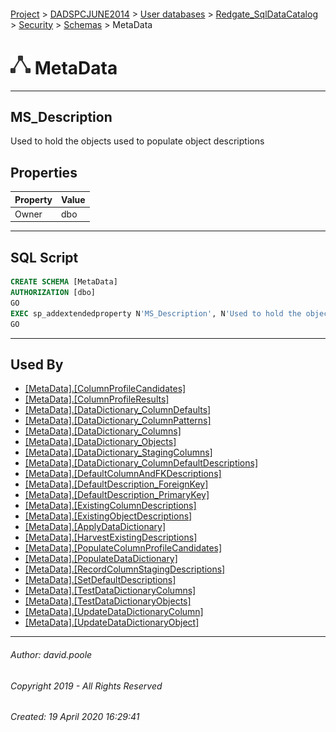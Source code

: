 #### 

[Project](../../../../../index.md) > [DADSPCJUNE2014](../../../../index.md) > [User databases](../../../index.md) > [Redgate_SqlDataCatalog](../../index.md) > [Security](../index.md) > [Schemas](Schemas.md) > MetaData

# ![Schemas](../../../../../Images/Schema32.png) MetaData

---

## <a name="#description"></a>MS_Description

Used to hold the objects used to populate object descriptions

## <a name="#properties"></a>Properties

| Property | Value |
|---|---|
| Owner | dbo |


---

## <a name="#sqlscript"></a>SQL Script

```sql
CREATE SCHEMA [MetaData]
AUTHORIZATION [dbo]
GO
EXEC sp_addextendedproperty N'MS_Description', N'Used to hold the objects used to populate object descriptions', 'SCHEMA', N'MetaData', NULL, NULL, NULL, NULL
GO

```


---

## <a name="#usedby"></a>Used By

* [[MetaData].[ColumnProfileCandidates]](../../Tables/ColumnProfileCandidates.md)
* [[MetaData].[ColumnProfileResults]](../../Tables/ColumnProfileResults.md)
* [[MetaData].[DataDictionary_ColumnDefaults]](../../Tables/DataDictionary_ColumnDefaults.md)
* [[MetaData].[DataDictionary_ColumnPatterns]](../../Tables/DataDictionary_ColumnPatterns.md)
* [[MetaData].[DataDictionary_Columns]](../../Tables/DataDictionary_Columns.md)
* [[MetaData].[DataDictionary_Objects]](../../Tables/DataDictionary_Objects.md)
* [[MetaData].[DataDictionary_StagingColumns]](../../Tables/DataDictionary_StagingColumns.md)
* [[MetaData].[DataDictionary_ColumnDefaultDescriptions]](../../Views/DataDictionary_ColumnDefaultDescriptions.md)
* [[MetaData].[DefaultColumnAndFKDescriptions]](../../Views/DefaultColumnAndFKDescriptions.md)
* [[MetaData].[DefaultDescription_ForeignKey]](../../Views/DefaultDescription_ForeignKey.md)
* [[MetaData].[DefaultDescription_PrimaryKey]](../../Views/DefaultDescription_PrimaryKey.md)
* [[MetaData].[ExistingColumnDescriptions]](../../Views/ExistingColumnDescriptions.md)
* [[MetaData].[ExistingObjectDescriptions]](../../Views/ExistingObjectDescriptions.md)
* [[MetaData].[ApplyDataDictionary]](../../Programmability/Stored_Procedures/ApplyDataDictionary.md)
* [[MetaData].[HarvestExistingDescriptions]](../../Programmability/Stored_Procedures/HarvestExistingDescriptions.md)
* [[MetaData].[PopulateColumnProfileCandidates]](../../Programmability/Stored_Procedures/PopulateColumnProfileCandidates.md)
* [[MetaData].[PopulateDataDictionary]](../../Programmability/Stored_Procedures/PopulateDataDictionary.md)
* [[MetaData].[RecordColumnStagingDescriptions]](../../Programmability/Stored_Procedures/RecordColumnStagingDescriptions.md)
* [[MetaData].[SetDefaultDescriptions]](../../Programmability/Stored_Procedures/SetDefaultDescriptions.md)
* [[MetaData].[TestDataDictionaryColumns]](../../Programmability/Stored_Procedures/TestDataDictionaryColumns.md)
* [[MetaData].[TestDataDictionaryObjects]](../../Programmability/Stored_Procedures/TestDataDictionaryObjects.md)
* [[MetaData].[UpdateDataDictionaryColumn]](../../Programmability/Stored_Procedures/UpdateDataDictionaryColumn.md)
* [[MetaData].[UpdateDataDictionaryObject]](../../Programmability/Stored_Procedures/UpdateDataDictionaryObject.md)


---

###### Author:  david.poole

###### Copyright 2019 - All Rights Reserved

###### Created: 19 April 2020 16:29:41

